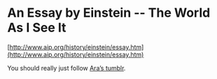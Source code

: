 <!--
id: 14893912
link: http://tumblr.atmos.org/post/14893912/an-essay-by-einstein-the-world-as-i-see-it
slug: an-essay-by-einstein-the-world-as-i-see-it
date: Tue Oct 09 2007 16:06:14 GMT-0700 (PDT)
publish: 2007-10-09
tags: 
title: An Essay by Einstein -- The World As I See It
-->


An Essay by Einstein -- The World As I See It
=============================================

[http://www.aip.org/history/einstein/essay.htm](http://www.aip.org/history/einstein/essay.htm)

You should really just follow [Ara’s
tumblr](http://drawohara.tumblr.com/).

